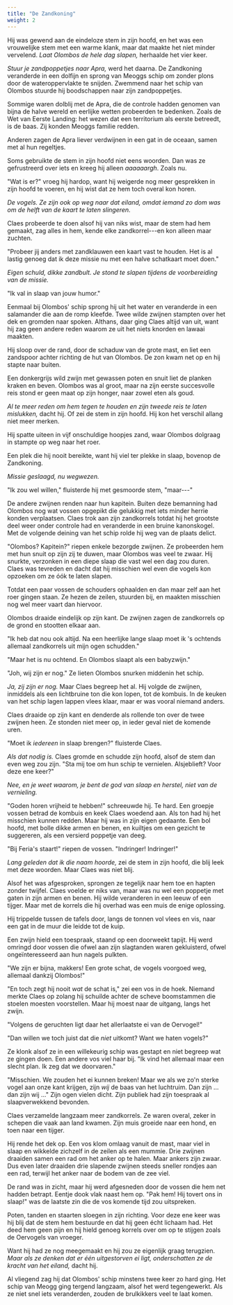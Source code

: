 ```yaml
---
title: "De Zandkoning"
weight: 2
---
```


Hij was gewend aan de eindeloze stem in zijn hoofd, en het was een vrouwelijke stem met een warme klank, maar dat maakte het niet minder vervelend. _Laat Olombos de hele dag slapen,_ herhaalde het vier keer.

_Stuur je zandpoppetjes naar Apra,_ werd het daarna. De Zandkoning veranderde in een dolfijn en sprong van Meoggs schip om zonder plons door de wateroppervlakte te snijden. Zwemmend naar het schip van Olombos stuurde hij boodschappen naar zijn zandpoppetjes.

Sommige waren dolblij met de Apra, die de controle hadden genomen van bijna de halve wereld en eerlijke wetten probeerden te bedenken. Zoals de Wet van Eerste Landing: het wezen dat een territorium als eerste betreedt, is de baas. Zij konden Meoggs familie redden.

Anderen zagen de Apra liever verdwijnen in een gat in de oceaan, samen met al hun regeltjes.

Soms gebruikte de stem in zijn hoofd niet eens woorden. Dan was ze gefrustreerd over iets en kreeg hij alleen _aaaaaargh_. Zoals nu.

"Wat is er?" vroeg hij hardop, want hij weigerde nog meer gesprekken in zijn hoofd te voeren, en hij wist dat ze hem toch overal kon horen.

_De vogels. Ze zijn ook op weg naar dat eiland, omdat iemand zo dom was om de helft van de kaart te laten slingeren._

Claes probeerde te doen alsof hij van niks wist, maar de stem had hem gemaakt, zag alles in hem, kende elke zandkorrel---en kon alleen maar zuchten.

"Probeer jij anders met zandklauwen een kaart vast te houden. Het is al lastig genoeg dat ik deze missie nu met een halve schatkaart moet doen."

_Eigen schuld, dikke zandbult. Je stond te slapen tijdens de voorbereiding van de missie._ 

"Ik val in slaap van jouw humor."

Eenmaal bij Olombos' schip sprong hij uit het water en veranderde in een salamander die aan de romp kleefde. Twee wilde zwijnen stampten over het dek en gromden naar spoken. Althans, daar ging Claes altijd van uit, want hij zag geen andere reden waarom ze uit het niets knorden en lawaai maakten.

Hij sloop over de rand, door de schaduw van de grote mast, en liet een zandspoor achter richting de hut van Olombos. De zon kwam net op en hij stapte naar buiten.

Een donkergrijs wild zwijn met gewassen poten en snuit liet de planken kraken en beven. Olombos was al groot, maar na zijn eerste succesvolle reis stond er geen maat op zijn honger, naar zowel eten als goud.

_Al te meer reden om hem tegen te houden en zijn tweede reis te laten mislukken,_ dacht hij. Of zei de stem in zijn hoofd. Hij kon het verschil allang niet meer merken.

Hij spatte uiteen in vijf onschuldige hoopjes zand, waar Olombos dolgraag in stampte op weg naar het roer. 

Een plek die hij nooit bereikte, want hij viel ter plekke in slaap, bovenop de Zandkoning.

_Missie geslaagd, nu wegwezen._

"Ik zou wel willen," fluisterde hij met gesmoorde stem, "maar---"

De andere zwijnen renden naar hun kapitein. Buiten deze bemanning had Olombos nog wat vossen opgepikt die gelukkig met iets minder herrie konden verplaatsen. Claes trok aan zijn zandkorrels totdat hij het grootste deel weer onder controle had en veranderde in een bruine kanonskogel. Met de volgende deining van het schip rolde hij weg van de plaats delict.

"Olombos? Kapitein?" riepen enkele bezorgde zwijnen. Ze probeerden hem met hun snuit op zijn zij te duwen, maar Olombos was veel te zwaar. Hij snurkte, verzonken in een diepe slaap die vast wel een dag zou duren. Claes was tevreden en dacht dat hij misschien wel even die vogels kon opzoeken om ze óók te laten slapen.

Totdat een paar vossen de schouders ophaalden en dan maar zelf aan het roer gingen staan. Ze hezen de zeilen, stuurden bij, en maakten misschien nog wel meer vaart dan hiervoor. 

Olombos draaide eindelijk op zijn kant. De zwijnen zagen de zandkorrels op de grond en stootten elkaar aan.

"Ik heb dat nou ook altijd. Na een heerlijke lange slaap moet ik 's ochtends allemaal zandkorrels uit mijn ogen schudden."

"Maar het is nu ochtend. En Olombos slaapt als een babyzwijn."

"Joh, wij zijn er nog." Ze lieten Olombos snurken middenin het schip.

_Ja, zij zijn er nog._ Maar Claes begreep het al. Hij volgde de zwijnen, inmiddels als een lichtbruine ton die kon lopen, tot de kombuis. In de keuken van het schip lagen lappen vlees klaar, maar er was vooral niemand anders.

Claes draaide op zijn kant en denderde als rollende ton over de twee zwijnen heen. Ze stonden niet meer op, in ieder geval niet de komende uren.

"Moet ik _iedereen_ in slaap brengen?" fluisterde Claes.

_Als dat nodig is._ Claes gromde en schudde zijn hoofd, alsof de stem dan even weg zou zijn. "Sta mij toe om hun schip te vernielen. Alsjeblieft? Voor deze ene keer?"

_Nee, en je weet waarom, je bent de god van slaap en herstel, niet van de vernieling._

"Goden horen vrijheid te hebben!" schreeuwde hij. Te hard. Een groepje vossen betrad de kombuis en keek Claes woedend aan. Als ton had hij het misschien kunnen redden. Maar hij was in zijn eigen gedaante. Een bol hoofd, met bolle dikke armen en benen, en kuiltjes om een gezicht te suggereren, als een versierd poppetje van deeg.

"Bij Feria's staart!" riepen de vossen. "Indringer! Indringer!"

_Lang geleden dat ik die naam hoorde,_ zei de stem in zijn hoofd, die blij leek met deze woorden. Maar Claes was niet blij.

Alsof het was afgesproken, sprongen ze tegelijk naar hem toe en hapten zonder twijfel. Claes voelde er niks van, maar was nu wel een poppetje met gaten in zijn armen en benen. Hij wilde veranderen in een leeuw of een tijger. Maar met de korrels die hij overhad was een muis de enige oplossing.

Hij trippelde tussen de tafels door, langs de tonnen vol vlees en vis, naar een gat in de muur die leidde tot de kuip. 

Een zwijn hield een toespraak, staand op een doorweekt tapijt. Hij werd omringd door vossen die ofwel aan zijn slagtanden waren gekluisterd, ofwel ongeïnteresseerd aan hun nagels pulkten.

"We zijn er bijna, makkers! Een grote schat, de vogels voorgoed weg, allemaal dankzij Olombos!"

"En toch zegt hij nooit _wat_ de schat is," zei een vos in de hoek. Niemand merkte Claes op zolang hij schuilde achter de scheve boomstammen die stoelen moesten voorstellen. Maar hij moest naar de uitgang, langs het zwijn.

"Volgens de geruchten ligt daar het allerlaatste ei van de Oervogel!"

"Dan willen we toch juist dat die _niet_ uitkomt? Want we haten vogels?"

Ze klonk alsof ze in een willekeurig schip was gestapt en niet begreep wat ze gingen doen. Een andere vos viel haar bij. "Ik vind het allemaal maar een slecht plan. Ik zeg dat we doorvaren."

"Misschien. We zouden het ei kunnen breken! Maar we als we zo'n sterke vogel aan onze kant krijgen, zijn _wij_ de baas van het luchtruim. Dan zijn ... dan zijn wij ..." Zijn ogen vielen dicht. Zijn publiek had zijn toespraak al slaapverwekkend bevonden.

Claes verzamelde langzaam meer zandkorrels. Ze waren overal, zeker in schepen die vaak aan land kwamen. Zijn muis groeide naar een hond, en toen naar een tijger.

Hij rende het dek op. Een vos klom omlaag vanuit de mast, maar viel in slaap en wikkelde zichzelf in de zeilen als een mummie. Drie zwijnen draaiden samen een rad om het anker op te halen. Maar ankers zijn zwaar. Dus even later draaiden drie slapende zwijnen steeds sneller rondjes aan een rad, terwijl het anker naar de bodem van de zee viel.

De rand was in zicht, maar hij werd afgesneden door de vossen die hem net hadden betrapt. Eentje dook vlak naast hem op. "Pak hem! Hij tovert ons in slaap!" was de laatste zin die de vos komende tijd zou uitspreken.

Poten, tanden en staarten sloegen in zijn richting. Voor deze ene keer was hij blij dat de stem hem bestuurde en dat hij geen écht lichaam had. Het deed hem geen pijn en hij hield genoeg korrels over om op te stijgen zoals de Oervogels van vroeger.

Want hij had ze nog meegemaakt en hij zou ze eigenlijk graag terugzien. _Maar als ze denken dat er één uitgestorven ei ligt, onderschatten ze de kracht van het eiland,_ dacht hij.

Al vliegend zag hij dat Olombos' schip minstens twee keer zo hard ging. Het schip van Meogg ging tergend langzaam, alsof het werd tegengewerkt. Als ze niet snel iets veranderden, zouden de brulkikkers veel te laat komen.